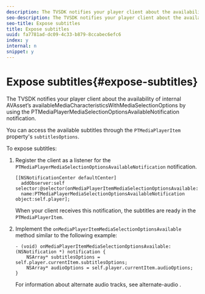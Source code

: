 ```yaml
---
description: The TVSDK notifies your player client about the availability of internal AVAsset’s availableMediaCharacteristicsWithMediaSelectionOptions by using the PTMediaPlayerMediaSelectionOptionsAvailableNotification notification.
seo-description: The TVSDK notifies your player client about the availability of internal AVAsset’s availableMediaCharacteristicsWithMediaSelectionOptions by using the PTMediaPlayerMediaSelectionOptionsAvailableNotification notification.
seo-title: Expose subtitles
title: Expose subtitles
uuid: fa7781ad-dc09-4c33-b879-8ccabec6efc6
index: y
internal: n
snippet: y
---
```


# Expose subtitles{#expose-subtitles}

The TVSDK notifies your player client about the availability of internal AVAsset’s availableMediaCharacteristicsWithMediaSelectionOptions by using the PTMediaPlayerMediaSelectionOptionsAvailableNotification notification.

You can access the available subtitles through the `PTMediaPlayerItem` property's `subtitlesOptions`.

To expose subtitles: 

1. Register the client as a listener for the `PTMediaPlayerMediaSelectionOptionsAvailableNotification` notification.

   ```
   [[NSNotificationCenter defaultCenter]  
     addObserver:self selector:@selector(onMediaPlayerItemMediaSelectionOptionsAvailable:)  
     name:PTMediaPlayerMediaSelectionOptionsAvailableNotification object:self.player];
   ```

   When your client receives this notification, the subtitles are ready in the `PTMediaPlayerItem`.
1. Implement the `onMediaPlayerItemMediaSelectionOptionsAvailable` method similar to the following example:

   ```
   - (void) onMediaPlayerItemMediaSelectionOptionsAvailable:(NSNotification *) notification { 
       NSArray* subtitlesOptions = self.player.currentItem.subtitlesOptions; 
       NSArray* audioOptions = self.player.currentItem.audioOptions; 
   }
   ```

   For information about alternate audio tracks, see  alternate-audio . 

